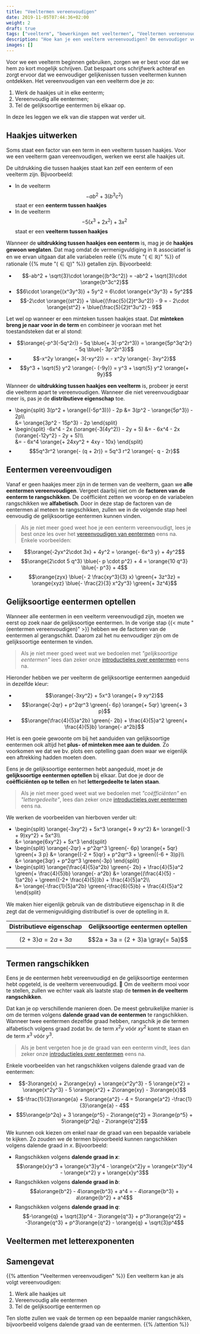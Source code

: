 ```yaml
---
title: "Veeltermen vereenvoudigen"
date: 2019-11-05T07:44:36+02:00
weight: 2
draft: true
tags: ["veelterm", "bewerkingen met veeltermen", "Veeltermen vereenvoudigen", "gelijksoortige eentermen optellen"]
description: "Hoe kan je een veelterm vereenvoudigen? Om eenvoudiger veeltermen met elkaar te kunnen vergelijken en bewerkingen met veeltermen te kunnen doen, is het belangrijk dat we leren om een veelterm te vereenvoudigen. In deze les leggen we stap voor stap uit hoe dat moet."
images: []
---
```


Voor we een veelterm beginnen gebruiken, zorgen we er best voor dat we hem zo kort mogelijk schrijven. Dat bespaart ons schrijfwerk achteraf en zorgt ervoor dat we eenvoudiger gelijkenissen tussen veeltermen kunnen ontdekken. Het vereenvoudigen van een veelterm doe je zo:

1. Werk de haakjes uit in elke eenterm;
2. Vereenvoudig alle eentermen;
3. Tel de gelijksoortige eentermen bij elkaar op.

In deze les leggen we elk van die stappen wat verder uit.

## Haakjes uitwerken

Soms staat een factor van een term in een veelterm tussen haakjes. Voor we een veelterm gaan vereenvoudigen, werken we eerst alle haakjes uit.

De uitdrukking die tussen haakjes staat kan zelf een eenterm of een veelterm zijn. Bijvoorbeeld:

* In de veelterm $$-ab^2 + 3(b^3c^2)$$ staat er een **eenterm tussen haakjes**
* In de veelterm $$- 5(x^3 + 2x^2) + 3x^2$$ staat er een **veelterm tussen haakjes**

Wanneer de **uitdrukking tussen haakjes een eenterm** is, mag je de **haakjes
gewoon weglaten**. Dat mag omdat de vermenigvuldiging in $\mathbb{R}$
associatief is en we ervan uitgaan dat alle variabelen reële
{{% mute "($\in \mathbb{R}$)" %}} of rationale
{{% mute "($\in \mathbb{Q}$)" %}} getallen zijn.  Bijvoorbeeld:

* $$-ab^2 + \sqrt{3}\cdot \orange{(b^3c^2)} = -ab^2 + \sqrt{3}\cdot \orange{b^3c^2}$$
* $$6\cdot \orange{(x^3y^3)} + 5y^2 = 6\cdot \orange{x^3y^3} + 5y^2$$
* $$-2\cdot \orange{(st^2)} + \blue{(\frac{5}{2}t^3u^2)} - 9 = - 2\cdot \orange{st^2} + \blue{\frac{5}{2}t^3u^2} - 9$$

Let wel op wanneer er een minteken tussen haakjes staat. Dat **minteken breng
je naar voor in de term** en combineer je vooraan met het toestandsteken dat er
al stond:

* $$\orange{-p^3(-5q^2r)} - 5q \blue{+ 3(-p^2r^3)} = \orange{5p^3q^2r} - 5q \blue{- 3p^2r^3}$$
* $$-x^2y \orange{+ 3(-xy^2)} = - x^2y \orange{- 3xy^2}$$
* $$y^3 + \sqrt{5} y^2 \orange{- (-9y)} = y^3 + \sqrt{5} y^2 \orange{+ 9y}$$

Wanneer de **uitdrukking tussen haakjes een veelterm** is, probeer je eerst die
veelterm apart te vereenvoudigen. Wanneer die niet vereenvoudigbaar meer is,
pas je de **distributieve eigenschap** toe.

* \begin{split}
      3(p^2 + \orange{(-5p^3)}) - 2p &= 3(p^2 - \orange{5p^3}) - 2p\\\\\
      &= \orange{3p^2 - 15p^3} - 2p
  \end{split}
* \begin{split}
      -6x^4 - 2x (\orange{-3(4y^2)} - 2y + 5) &= - 6x^4 - 2x (\orange{-12y^2} - 2y + 5)\\\\\
      &= - 6x^4 \orange{+ 24xy^2 + 4xy - 10x}
  \end{split}
* $$5q^3r^2 \orange{- (q + 2r)} = 5q^3 r^2 \orange{- q - 2r}$$


## Eentermen vereenvoudigen

Vanaf er geen haakjes meer zijn in de termen van de veelterm, gaan we **alle eentermen vereenvoudigen**. Vergeet daarbij niet om de **factoren van de eenterm te rangschikken**. De coëfficiënt zetten we voorop en de variabelen rangschikken we **alfabetisch**. Door in deze stap de factoren van de eentermen al meteen te rangschikken, zullen we in de volgende stap heel eenvoudig de gelijksoortige eentermen kunnen vinden.

> Als je niet meer goed weet hoe je een eenterm vereenvoudigt, lees je best onze les over het [vereenvoudigen van eentermen](../vereenvoudig_eenterm) eens na. Enkele voorbeelden:

* $$\orange{-2yx^2\cdot 3x} + 4y^2 = \orange{- 6x^3 y} + 4y^2$$
* $$\orange{2\cdot 5 q^3} \blue{- p \cdot p^2} + 4 = \orange{10 q^3} \blue{- p^3} + 4$$
* $$\orange{zyx} \blue{- 2 \frac{xy^3}{3} x} \green{+ 3z^3z} = \orange{xyz} \blue{- \frac{2}{3} x^2y^3} \green{+ 3z^4}$$


## Gelijksoortige eentermen optellen

Wanneer alle eentermen in een veelterm vereenvoudigd zijn, moeten we eerst op zoek naar de gelijksoortige eentermen. In de vorige stap {{< mute "(eentermen vereenvoudigen)" >}} hebben we de factoren van de eentermen al gerangschikt. Daarom zal het nu eenvoudiger zijn om de gelijksoortige eentermen te vinden.

> Als je niet meer goed weet wat we bedoelen met *"gelijksoortige eentermen"* lees dan zeker onze [introductieles over eentermen](../eenterm/#gelijksoortige-eentermen) eens na. 

Hieronder hebben we per veelterm de gelijksoortige eentermen aangeduid in dezelfde kleur:

* $$\orange{-3xy^2} + 5x^3 \orange{+ 9 xy^2}$$
* $$\orange{-2qr} + p^2qr^3 \green{- 6p} \orange{+ 5qr} \green{+ 3 p}$$
* $$\orange{\frac{4}{5}a^2b} \green{- 2b} + \frac{4}{5}a^2 \green{+ \frac{4}{5}b} \orange{- a^2b}$$

Het is een goeie gewoonte om bij het aanduiden van gelijksoortige eentermen  ook altijd het **plus- of minteken mee aan te duiden**. Zo voorkomen we dat we bv. plots een optelling gaan doen waar we eigenlijk een aftrekking hadden moeten doen.

Eens je de gelijksoortige eentermen hebt aangeduid, moet je de **gelijksoortige
eentermen optellen** bij elkaar. Dat doe je door de **coëfficiënten op te
tellen** en het **lettergedeelte te laten staan**.

> Als je niet meer goed weet wat we bedoelen met *"coëfficiënten"* en
> *"lettergedeelte"*, lees dan zeker onze [introductieles over
> eentermen](../eenterm/#gelijksoortige-eentermen) eens na.

We werken de voorbeelden van hierboven verder uit:

* \begin{split}
      \orange{-3xy^2} + 5x^3 \orange{+ 9 xy^2} &= \orange{(-3 + 9)xy^2} + 5x^3\\\\\
          &= \orange{6xy^2} + 5x^3
  \end{split}
* \begin{split}
      \orange{-2qr} + p^2qr^3 \green{- 6p} \orange{+ 5qr} \green{+ 3 p} &= \orange{(-2 + 5)qr} + p^2qr^3 + \green{(-6 + 3)p}\\\\\
      &= \orange{3qr} + p^2qr^3 \green{-3p}
  \end{split}
* \begin{split}
      \orange{\frac{4}{5}a^2b} \green{- 2b} + \frac{4}{5}a^2 \green{+ \frac{4}{5}b} \orange{- a^2b} &= \orange{(\frac{4}{5} - 1)a^2b} + \green{(-2+ \frac{4}{5})b} + \frac{4}{5}a^2\\\\\
      &= \orange{-\frac{1}{5}a^2b} \green{-\frac{6}{5}b} + \frac{4}{5}a^2
  \end{split}


We maken hier eigenlijk gebruik van de distributieve eigenschap in $\mathbb{R}$ die zegt dat de vermenigvuldiging distributief is over de optelling in $\mathbb{R}$.

| Distributieve eigenschap | Gelijksoortige eentermen optellen  |
| ------------------       | ------                             |
| $$(2 + 3)a = 2a + 3a$$   | $$2a + 3a = (2 + 3)a \gray{= 5a}$$ |

## Termen rangschikken

Eens je de eentermen hebt vereenvoudigd en de gelijksoortige eentermen hebt opgeteld, is de veelterm vereenvoudigd. 🙌 Om de veelterm mooi voor te stellen, zullen we echter vaak als laatste stap de **termen in de veelterm rangschikken**.

Dat kan je op verschillende manieren doen. De meest gebruikelijke manier is om de termen volgens **dalende graad van de eentermen** te rangschikken. Wanneer twee eentermen dezelfde graad hebben, rangschik je die termen alfabetisch volgens graad zodat bv. de term $x^2y$ vóór $xy^2$ komt te staan en de term $x^3$ vóór $y^3$.

> Als je bent vergeten hoe je de graad van een eenterm vindt, lees dan zeker onze [introductieles over eentermen](../eenterm) eens na.

Enkele voorbeelden van het rangschikken volgens dalende graad van de eentermen:

* $$-3\orange{x} + 2\orange{xy} + \orange{x^2y^3} - 5 \orange{x^2} = \orange{x^2y^3} - 5 \orange{x^2} + 2\orange{xy} - 3\orange{x}$$
* $$-\frac{1}{3}\orange{a} + 5\orange{a^2} - 4 = 5\orange{a^2} -\frac{1}{3}\orange{a} - 4$$
* $$5\orange{p^2q} + 3 \orange{p^5} - 2\orange{q^2} = 3\orange{p^5} + 5\orange{p^2q} - 2\orange{q^2}$$

We kunnen ook kiezen om enkel naar de graad van een bepaalde variabele te
kijken. Zo zouden we de termen bijvoorbeeld kunnen rangschikken volgens dalende
graad in $x$. Bijvoorbeeld:

* Rangschikken volgens **dalende graad in $x$**:
  $$\orange{x}y^3 + \orange{x^3}y^4 - \orange{x^2}y = \orange{x^3}y^4 - \orange{x^2} y + \orange{x}y^3$$
* Rangschikken volgens **dalende graad in $b$**:
  $$a\orange{b^2} - 4\orange{b^3} + a^4 = - 4\orange{b^3} + a\orange{b^2} + a^4$$
* Rangschikken volgens **dalende graad in $q$**:
  $$-\orange{q} + \sqrt{3}p^4 - 3\orange{q^3} + p^3\orange{q^2} = -3\orange{q^3} + p^3\orange{q^2} - \orange{q} + \sqrt{3}p^4$$

## Veeltermen met letterexponenten

## Samengevat
{{% attention "Veeltermen vereenvoudigen" %}}
Een veelterm kan je als volgt vereenvoudigen:

1. Werk alle haakjes uit
2. Vereenvoudig alle eentermen
3. Tel de gelijksoortige eentermen op

Ten slotte zullen we vaak de termen op een bepaalde manier rangschikken, bijvoorbeeld volgens dalende graad van de eentermen.
{{% /attention %}}

